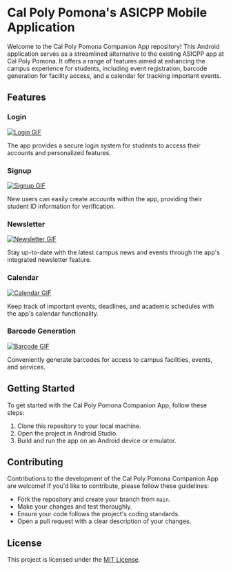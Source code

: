# Cal Poly Pomona's ASICPP Mobile Application

Welcome to the Cal Poly Pomona Companion App repository! This Android application serves as a streamlined alternative to the existing ASICPP app at Cal Poly Pomona. It offers a range of features aimed at enhancing the campus experience for students, including event registration, barcode generation for facility access, and a calendar for tracking important events.

## Features

### Login
   [![Login GIF](url_to_login.gif)](url_to_login.gif)

   The app provides a secure login system for students to access their accounts and personalized features.

### Signup
   [![Signup GIF](url_to_signup.gif)](url_to_signup.gif)

   New users can easily create accounts within the app, providing their student ID information for verification.

### Newsletter
   [![Newsletter GIF](url_to_newsletter.gif)](url_to_newsletter.gif)

   Stay up-to-date with the latest campus news and events through the app's integrated newsletter feature.

### Calendar
   [![Calendar GIF](url_to_calendar.gif)](url_to_calendar.gif)

   Keep track of important events, deadlines, and academic schedules with the app's calendar functionality.

### Barcode Generation
   [![Barcode GIF](url_to_barcode.gif)](url_to_barcode.gif)

   Conveniently generate barcodes for access to campus facilities, events, and services.

## Getting Started

To get started with the Cal Poly Pomona Companion App, follow these steps:

1. Clone this repository to your local machine.
2. Open the project in Android Studio.
3. Build and run the app on an Android device or emulator.

## Contributing

Contributions to the development of the Cal Poly Pomona Companion App are welcome! If you'd like to contribute, please follow these guidelines:

- Fork the repository and create your branch from `main`.
- Make your changes and test thoroughly.
- Ensure your code follows the project's coding standards.
- Open a pull request with a clear description of your changes.

## License

This project is licensed under the [MIT License](LICENSE).
